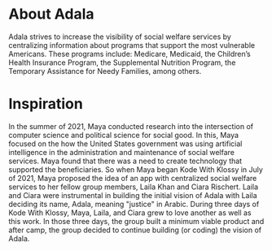# About Adala
Adala strives to increase the visibility of social welfare services by centralizing information about programs that support the most vulnerable Americans. These programs include: Medicare, Medicaid, the Children’s Health Insurance Program, the Supplemental Nutrition Program, the Temporary Assistance for Needy Families, among others.
# Inspiration
In the summer of 2021, Maya conducted research into the intersection of computer science and political science for social good. In this, Maya focused on the how the United States government was using artificial intelligence in the administration and maintenance of social welfare services. Maya found that there was a need to create technology that supported the beneficiaries. So when Maya began Kode With Klossy in July of 2021, Maya proposed the idea of an app with centralized social welfare services to her fellow group members, Laila Khan and Ciara Rischert. Laila and Ciara were instrumental in building the initial vision of Adala with Laila deciding its name, Adala, meaning "justice" in Arabic. During three days of Kode With Klossy, Maya, Laila, and Ciara grew to love another as well as this work. In those three days, the group built a minimum viable product and after camp, the group decided to continue building (or coding) the vision of Adala.

